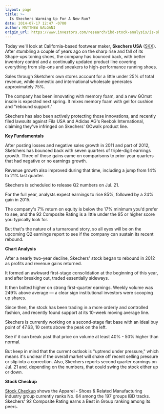 ```yaml
---
layout: page
title: >-
  Is Skechers Warming Up For A New Run?
date: 2014-07-17 12:47 -0700
author: MATTHEW GALGANI
origin_url: https://www.investors.com/research/ibd-stock-analysis/is-skechers-warming-up-for-a-new-run/
---
```





  



Today we'll look at California-based footwear maker, **Skechers USA** ([SKX](https://research.investors.com/quote.aspx?symbol=SKX)). After stumbling a couple of years ago on the sharp rise and fall of its Shape-ups toning shoes, the company has bounced back, with better inventory control and a continually updated product line covering everything from slip-ons and sneakers to high-performance running shoes.

  

Sales through Sketchers own stores account for a little under 25% of total revenue, while domestic and international wholesale generates approximately 75%.

  

The company has been innovating with memory foam, and a new GOmat insole is expected next spring. It mixes memory foam with gel for cushion and "rebound support."

  

Skechers has also been actively protecting those innovations, and recently filed lawsuits against Fila USA and Adidas AG's Reebok International, claiming they've infringed on Skechers' GOwalk product line.

  

**Key Fundamentals**

  

After posting losses and negative sales growth in 2011 and part of 2012, Sketchers has bounced back with seven quarters of triple-digit earnings growth. Three of those gains came on comparisons to prior-year quarters that had negative or no earnings growth.

  

Revenue growth also improved during that time, including a jump from 14% to 21% last quarter.

  

Skechers is scheduled to release Q2 numbers on Jul. 21.

  

For the full year, analysts expect earnings to rise 85%, followed by a 24% gain in 2015.

  

The company's 7% return on equity is below the 17% minimum you'd prefer to see, and the 92 Composite Rating is a little under the 95 or higher score you typically look for.

  

But that's the nature of a turnaround story, so all eyes will be on the upcoming Q2 earnings report to see if the company can sustain its recent rebound.

  

**Chart Analysis**

  

After a nearly two-year decline, Skechers' stock began to rebound in 2012 as profits and revenue gains returned.

  

It formed an awkward first-stage consolidation at the beginning of this year, and after breaking out, traded essentially sideways.

  

It then bolted higher on strong first-quarter earnings. Weekly volume was 249% above average — a clear sign institutional investors were scooping up shares.

  

Since then, the stock has been trading in a more orderly and controlled fashion, and recently found support at its 10-week moving average line.

  

Skechers is currently working on a second-stage flat base with an ideal buy point of 47.63, 10 cents above the peak on the left.

  

See if it can break past that price on volume at least 40% - 50% higher than normal.

  

But keep in mind that the current outlook is "uptrend under pressure," which means it's unclear if the overall market will shake off recent selling pressure or slip into a correction. Also, Skechers reports second quarter earnings on Jul. 21 and, depending on the numbers, that could swing the stock either up or down.

  

**Stock Checkup**

  

[Stock Checkup](http://research.investors.com/stock-checkup/nyse-skechers-u-s-a-inc-cl-a-skx.aspx) shows the Apparel - Shoes & Related Manufacturing industry group currently ranks No. 64 among the 197 groups IBD tracks. Skechers' 92 Composite Rating earns a Best in Group ranking among its peers.




